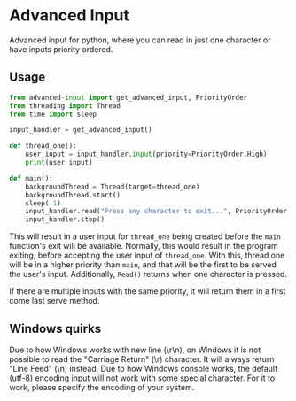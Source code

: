# Advanced Input

Advanced input for python, where you can read in just one character or have inputs priority ordered.

## Usage

```py
from advanced-input import get_advanced_input, PriorityOrder
from threading import Thread
from time import sleep

input_handler = get_advanced_input()

def thread_one():
    user_input = input_handler.input(priority=PriorityOrder.High)
    print(user_input)

def main():
    backgroundThread = Thread(target=thread_one)
    backgroundThread.start()
    sleep(.1)
    input_handler.read("Press any character to exit...", PriorityOrder.Low)
    input_handler.stop()
```

This will result in a user input for `thread_one` being created before the `main` function's exit will be available. Normally, this would result in the program exiting, before accepting the user input of `thread_one`. With this, thread one will be in a higher priority than `main`, and that will be the first to be served the user's input. Additionally, `Read()` returns when one character is pressed.

If there are multiple inputs with the same priority, it will return them in a first come last serve method.

## Windows quirks

Due to how Windows works with new line (\r\n), on Windows it is not possible to read the "Carriage Return" (\r) character. It will always return "Line Feed" (\n) instead.
Due to how Windows console works, the default (utf-8) encoding input will not work with some special character. For it to work, please specify the encoding of your system.

